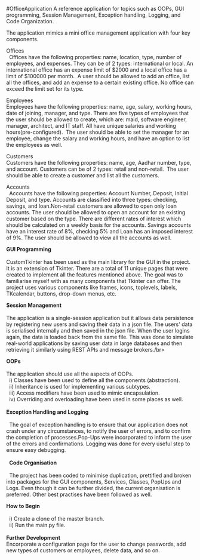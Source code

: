 #OfficeApplication
A reference application for topics such as OOPs, GUI programming, Session Management, Exception handling, Logging, and Code Organization.

The application mimics a mini office management application with four key components.

Offices</br> 
Offices have the following properties: name, location, type, number of employees, and expenses. They can be of 2 types: international or local. An international office has an expense limit of $2000 and a local office has a limit of $100000 per month. 
A user should be allowed to add an office, list all the offices, and add an expense to a certain existing office. No office can exceed the limit set for its type.

Employees</br>
Employees have the following properties: name, age, salary, working hours, date of joining, manager, and type. There are five types of employees that the user should be allowed to create, which are: maid, software engineer, manager, architect, and IT staff. All have unique salaries and working hours(pre-configured). 
The user should be able to set the manager for an employee, change the salary and working hours, and have an option to list the employees as well.

Customers</br>
Customers have the following properties: name, age, Aadhar number, type, and account. Customers can be of 2 types: retail and non-retail. 
The user should be able to create a customer and list all the customers.

Accounts</br> 
Accounts have the following properties: Account Number, Deposit, Initial Deposit, and type. Accounts are classified into three types: checking, savings, and loan.Non-retail customers are allowed to open only loan accounts. The user should be allowed to open an account for an existing customer based on the type. There are different rates of interest which should be calculated on a weekly basis for the accounts. Savings accounts have an interest rate of 8%, checking 5% and Loan has an imposed interest of 9%. The user should be allowed to view all the accounts as well.


**GUI Programming**</br>
</br>
CustomTkinter has been used as the main library for the GUI in the project. It is an extension of Tkinter. There are a total of 11 unique pages that were created to implement all the features mentioned above. The goal was to familiarise myself with as many components that Tkinter can offer. The project uses various components like frames, icons, toplevels, labels, TKcalendar, buttons, drop-down menus, etc.

**Session Management**</br>
</br>
The application is a single-session application but it allows data persistence by registering new users and saving their data in a json file. The users' data is serialised internally and then saved in the json file. When the user logins again, the data is loaded back from the same file. This was done to simulate real-world applications by saving user data in large databases and then retrieving it similarly using REST APIs and message brokers./br>

**OOPs**</br>
</br>
The application should use all the aspects of OOPs. </br> 
i) Classes have been used to define all the components (abstraction). </br> 
ii) Inheritance is used for implementing various subtypes. </br> 
iii) Access modifiers have been used to mimic encapsulation. </br> 
iv) Overriding and overloading have been used in some places as well. </br>
</br>
**Exception Handling and Logging** </br>
</br> 
The goal of exception handling is to ensure that our application does not crash under any circumstances, to notify the user of errors, and to confirm the completion of processes.Pop-Ups were incorporated to inform the user of the errors and confirmations. Logging was done for every useful step to ensure easy debugging. </br> 
</br> 
**Code Organisation**</br>
</br> 
The project has been coded to minimise duplication, prettified and broken into packages for the GUI components, Services, Classes, PopUps and Logs. Even though it can be further divided, the current organisation is preferred. Other best practises have been followed as well.

**How to Begin**</br>
</br> 
i) Create a clone of the master branch. </br> 
ii) Run the main.py file. </br>
</br>
**Further Development**
</br>
Encorporate a configuration page for the user to change passwords, add new types of customers or employees, delete data, and so on. 
</br>
